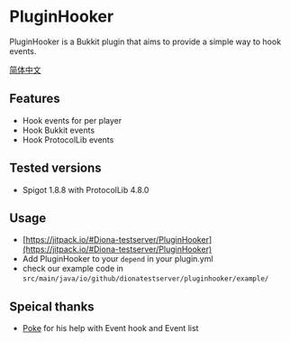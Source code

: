 # PluginHooker

PluginHooker is a Bukkit plugin that aims to provide a simple way to hook events.

[简体中文](README_zh_CN.md)

## Features

*   Hook events for per player
*   Hook Bukkit events
*   Hook ProtocolLib events

## Tested versions

*   Spigot 1.8.8 with ProtocolLib 4.8.0

## Usage

*   [https://jitpack.io/#Diona-testserver/PluginHooker](https://jitpack.io/#Diona-testserver/PluginHooker)
*   Add PluginHooker to your `depend`  in your plugin.yml
*   check our example code in `src/main/java/io/github/dionatestserver/pluginhooker/example/`

## Speical thanks

*   [Poke](https://github.com/Pokemonplatin) for his help with Event hook and Event list